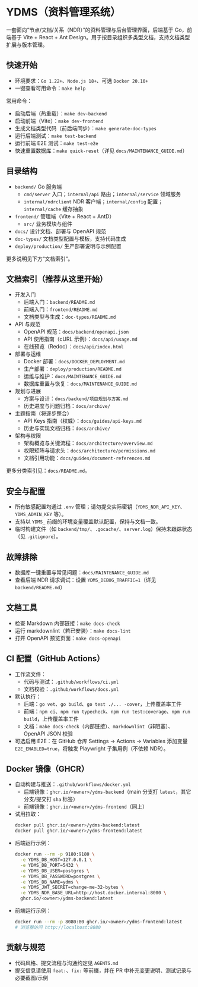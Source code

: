  # YDMS（资料管理系统）

 一套面向“节点/文档/关系（NDR）”的资料管理与后台管理界面，后端基于 Go，前端基于 Vite + React + Ant Design。用于按目录组织多类型文档，支持文档类型扩展与版本管理。

 ## 快速开始

 - 环境要求：`Go 1.22+`、`Node.js 18+`、可选 `Docker 20.10+`
 - 一键查看可用命令：`make help`

 常用命令：

 - 启动后端（热重载）：`make dev-backend`
 - 启动前端（Vite）：`make dev-frontend`
 - 生成文档类型代码（前后端同步）：`make generate-doc-types`
 - 运行后端测试：`make test-backend`
 - 运行前端 E2E 测试：`make test-e2e`
 - 快速重置数据库：`make quick-reset`（详见 `docs/MAINTENANCE_GUIDE.md`）

 ## 目录结构

 - `backend/` Go 服务端
   - `cmd/server` 入口；`internal/api` 路由；`internal/service` 领域服务
   - `internal/ndrclient` NDR 客户端；`internal/config` 配置；`internal/cache` 缓存抽象
 - `frontend/` 管理端（Vite + React + AntD）
   - `src/` 业务模块与组件
 - `docs/` 设计文档、部署与 OpenAPI 规范
 - `doc-types/` 文档类型配置与模板，支持代码生成
 - `deploy/production/` 生产部署说明与示例配置

 更多说明见下方“文档索引”。

## 文档索引（推荐从这里开始）

 - 开发入门
   - 后端入门：`backend/README.md`
   - 前端入门：`frontend/README.md`
   - 文档类型与生成：`doc-types/README.md`
- API 与规范
  - OpenAPI 规范：`docs/backend/openapi.json`
  - API 使用指南（cURL 示例）：`docs/api/usage.md`
  - 在线预览（Redoc）：`docs/api/index.html`
 - 部署与运维
   - Docker 部署：`docs/DOCKER_DEPLOYMENT.md`
   - 生产部署：`deploy/production/README.md`
   - 运维与维护：`docs/MAINTENANCE_GUIDE.md`
   - 数据库重置与恢复：`docs/MAINTENANCE_GUIDE.md`
- 规划与进展
  - 方案与设计：`docs/backend/项目规划与方案.md`
  - 历史进度与问题归档：`docs/archive/`
- 主题指南（将逐步整合）
  - API Keys 指南（权威）：`docs/guides/api-keys.md`
  - 历史与实现文档归档：`docs/archive/`
 - 架构与权限
   - 架构概览与关键流程：`docs/architecture/overview.md`
   - 权限矩阵与请求头：`docs/architecture/permissions.md`
   - 文档引用功能：`docs/guides/document-references.md`

 更多分类索引见：`docs/README.md`。

 ## 安全与配置

 - 所有敏感配置均通过 `.env` 管理；请勿提交实际密钥（`YDMS_NDR_API_KEY`、`YDMS_ADMIN_KEY` 等）。
 - 支持以 `YDMS_` 前缀的环境变量覆盖默认配置，保持与文档一致。
 - 临时构建文件（如 `backend/tmp/`、`.gocache/`、`server.log`）保持未跟踪状态（见 `.gitignore`）。

## 故障排除

- 数据库一键重置与常见问题：`docs/MAINTENANCE_GUIDE.md`
- 查看后端 NDR 请求调试：设置 `YDMS_DEBUG_TRAFFIC=1`（详见 `backend/README.md`）

## 文档工具

- 检查 Markdown 内部链接：`make docs-check`
- 运行 markdownlint（若已安装）：`make docs-lint`
- 打开 OpenAPI 预览页面：`make docs-openapi`

## CI 配置（GitHub Actions）

- 工作流文件：
  - 代码与测试：`.github/workflows/ci.yml`
  - 文档校验：`.github/workflows/docs.yml`
- 默认执行：
  - 后端：`go vet`、`go build`、`go test ./... -cover`，上传覆盖率工件
  - 前端：`npm ci`、`npm run typecheck`、`npm run test:coverage`、`npm run build`，上传覆盖率工件
  - 文档：`make docs-check`（内部链接）、`markdownlint`（非阻塞）、OpenAPI JSON 校验
- 可选启用 E2E：在 GitHub 仓库 Settings → Actions → Variables 添加变量 `E2E_ENABLED=true`，将触发 Playwright 子集用例（不依赖 NDR）。

## Docker 镜像（GHCR）

- 自动构建与推送：`.github/workflows/docker.yml`
  - 后端镜像：`ghcr.io/<owner>/ydms-backend`（main 分支打 `latest`，其它分支/提交打 `sha` 标签）
  - 前端镜像：`ghcr.io/<owner>/ydms-frontend`（同上）
- 试用拉取：
  ```bash
  docker pull ghcr.io/<owner>/ydms-backend:latest
  docker pull ghcr.io/<owner>/ydms-frontend:latest
  ```
- 后端运行示例：
  ```bash
  docker run --rm -p 9180:9180 \
    -e YDMS_DB_HOST=127.0.0.1 \
    -e YDMS_DB_PORT=5432 \
    -e YDMS_DB_USER=postgres \
    -e YDMS_DB_PASSWORD=postgres \
    -e YDMS_DB_NAME=ydms \
    -e YDMS_JWT_SECRET=change-me-32-bytes \
    -e YDMS_NDR_BASE_URL=http://host.docker.internal:8000 \
    ghcr.io/<owner>/ydms-backend:latest
  ```
- 前端运行示例：
  ```bash
  docker run --rm -p 8080:80 ghcr.io/<owner>/ydms-frontend:latest
  # 浏览器访问 http://localhost:8080
  ```

 ## 贡献与规范

 - 代码风格、提交流程与沟通约定见 `AGENTS.md`
 - 提交信息请使用 `feat:`、`fix:` 等前缀，并在 PR 中补充变更说明、测试记录与必要截图/示例

